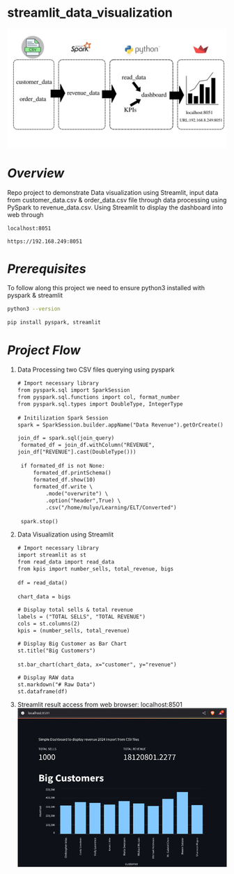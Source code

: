# streamlit_data_visualization
![Screenshot of a project interface](streamlit_visualization.jpg)
# *Overview*
Repo project to demonstrate Data visualization using Streamlit, input data from customer_data.csv & order_data.csv file through data processing using PySpark to revenue_data.csv. Using Streamlit to display the dashboard into web through
```URL
localhost:8051
```
```URL
https://192.168.249:8051
```
# *Prerequisites*
To follow along this project we need to ensure python3 installed with pyspark & streamlit
  ```bash
  python3 --version
  ```
  ```bash
  pip install pyspark, streamlit  
  ```
# *Project Flow*
1. Data Processing two CSV files querying using pyspark
   ```python3
   # Import necessary library
   from pyspark.sql import SparkSession
   from pyspark.sql.functions import col, format_number
   from pyspark.sql.types import DoubleType, IntegerType

   # Initilization Spark Session
   spark = SparkSession.builder.appName("Data Revenue").getOrCreate()
   ```
   ```python3
   join_df = spark.sql(join_query)
    formated_df = join_df.withColumn("REVENUE", join_df["REVENUE"].cast(DoubleType()))

    if formated_df is not None:
        formated_df.printSchema()
        formated_df.show(10)
        formated_df.write \
            .mode("overwrite") \
            .option("header",True) \
            .csv("/home/mulyo/Learning/ELT/Converted")

    spark.stop()
   ```
2. Data Visualization using Streamlit
   ```python3
   # Import necessary library
   import streamlit as st
   from read_data import read_data 
   from kpis import number_sells, total_revenue, bigs

   df = read_data()

   chart_data = bigs
   ```
   ```python3
   # Display total sells & total revenue
   labels = ("TOTAL SELLS", "TOTAL REVENUE")
   cols = st.columns(2)
   kpis = (number_sells, total_revenue)
   ```
   ```python3
   # Display Big Customer as Bar Chart
   st.title("Big Customers")

   st.bar_chart(chart_data, x="customer", y="revenue")
   ```
   ```python3
   # Display RAW data
   st.markdown("# Raw Data")
   st.dataframe(df)
   ```
3. Streamlit result access from web browser: localhost:8501
   ![Streamlit screenshot](streamlit.png) 

